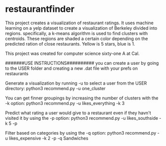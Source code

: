 # restaurantfinder
This project creates a visualization of restaurant ratings. 
It uses machine learning on a yelp dataset to create a 
visualization of Berkeley divided into regions. specifically,
a k-means algorithm is used to find clusters with centroids.
These regions are shaded a certain color depending
on the predicted ration of close restaurants. Yellow
is 5 stars, blue is 1. 

This project was created for computer science
sixty-one A at Cal. 


#######USE INSTRUCTIONS##########
you can create a user by going to the USER folder and
creating a new .dat file with your prefs on restaurants

Generate a visualization by running -u to select a user 
from the USER directory:
python3 recommend.py -u one_cluster

You can get finner groupings by increasing the number of
clusters with the -k option:
python3 recommend.py -u likes_everything -k 3

Predict what rating a user would give to a restaurant even
if they havn't visited it by using the -p option:
python3 recommend.py -u likes_southside -k 5 -p

Filter based on categories by using the -q option:
python3 recommend.py -u likes_expensive -k 2 -p -q Sandwiches



